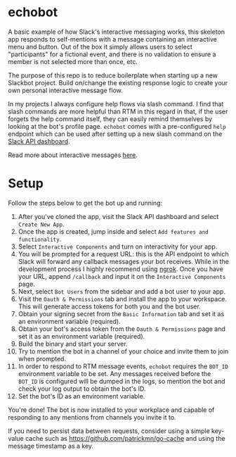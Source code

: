 # echobot

A basic example of how Slack's interactive messaging works, this skeleton app responds to self-mentions with a message containing an interactive menu and button. Out of the box it simply allows users to select "participants" for a fictional event, and there is no validation to ensure a member is not selected more than once, etc.

The purpose of this repo is to reduce boilerplate when starting up a new Slackbot project. Build on/change the existing response logic to create your own personal interactive message flow. 

In my projects I always configure help flows via slash command. I find that slash commands are more helpful than RTM in this regard in that, if the user forgets the help command itself, they can easily remind themselves by looking at the bot's profile page. `echobot` comes with a pre-configured `help` endpoint which can be used after setting up a new slash command on the [Slack API dashboard](https://api.slack.com/apps).

Read more about interactive messages [here](https://api.slack.com/interactive-messages).


# Setup

Follow the steps below to get the bot up and running: 

1. After you've cloned the app, visit the Slack API dashboard and select `Create New App`.
2. Once the app is created, jump inside and select `Add features and functionality`.
3. Select `Interactive Components` and turn on interactivity for your app.
4. You will be prompted for a request URL: this is the API endpoint to which Slack will forward any callback messages your bot receives. While in the development process I highly recommend using [ngrok](https://ngrok.com/https://ngrok.com/). Once you have your URL, append `/callback` and input it on the `Interactive Components` page.
5. Next, select `Bot Users` from the sidebar and add a bot user to your app.
6. Visit the `Oauth & Permissions` tab and install the app to your workspace. This will generate access tokens for both you and the bot user.
7. Obtain your signing secret from the `Basic Information` tab and set it as an environment variable (required).
8. Obtain your bot's access token from the `Oauth & Permissions` page and set it as an environment variable (required).
9. Build the binary and start your server.
10. Try to mention the bot in a channel of your choice and invite them to join when prompted.
11. In order to respond to RTM message events, `echobot` requires the `BOT_ID` environment variable to be set. Any messages received before the `BOT_ID` is configured will be dumped in the logs, so mention the bot and check your log output to obtain the bot's ID.
12. Set the bot's ID as an environment variable.

You're done! The bot is now installed to your workplace and capable of responding to any mentions from channels you invite it to.

If you need to persist data between requests, consider using a simple key-value cache such as https://github.com/patrickmn/go-cache and using the message timestamp as a key.
